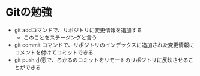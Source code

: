 # Gitの勉強
- git addコマンドで、リポジトリに変更情報を追加する
    - このことをステージングと言う
- git commit コマンドで、リポジトリのインデックスに追加された変更情報にコメントを付けてコミットできる
- git push 小窓で、ろかるのコミットをリモートのリポジトリに反映させることができる
